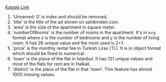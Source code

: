 [Kaggle Link](https://www.kaggle.com/datasets/mgunerengineer/istanbul-rent-flat-data)

1. 'Unnamed: 0' is index and should be removed.
2. 'title' is the title of the ad shown on sahibinden.com.
3. 'area' is the size of the apartment in square meter.
4. 'numberOfRooms' is the number of rooms in the apartment. It's in x+y format where x is the number of bedrooms and y is the number of living room. It has 26 unique value and the most used is 2+1.
5. 'price' is the monthly rental fee in Turkish Liras (TL). It is in object format which should be fixed to numerical.
6. 'town' is the place of the flat in Istanbul. It has 131 unique values and most of the flats for rent are in Halkali.
7. 'district' is the place of the flat in that 'town'. This feature has almost 1000 missing values.
